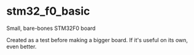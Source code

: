 # stm32_f0_basic
Small, bare-bones STM32F0 board

Created as a test before making a bigger board. If it's useful on its own, even better.
